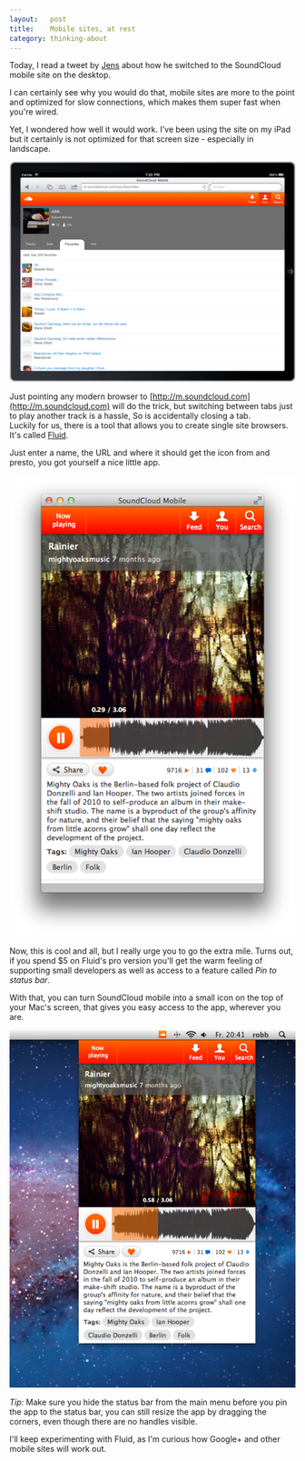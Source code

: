 ```yaml
---
layout:   post
title:    Mobile sites, at rest
category: thinking-about
---
```


Today, I read a tweet by [Jens][jens] about how he switched to the SoundCloud mobile
site on the desktop.

I can certainly see why you would do that, mobile sites are more to the point
and optimized for slow connections, which makes them super fast when you're
wired.

Yet, I wondered how well it would work. I’ve been using the site on my iPad but it
certainly is not optimized for that screen size - especially in landscape.

<img src='/img/sc-mobile-ipad.png' alt='Eew!' />

Just pointing any modern browser to [http://m.soundcloud.com](http://m.soundcloud.com)
will do the trick, but switching between tabs just to play another track is a hassle,
So is accidentally closing a tab.<br />
Luckily for us, there is a tool that allows you to create single site browsers.
It's called [Fluid][fluid].

Just enter a name, the URL and where it should get the icon from and
presto, you got yourself a nice little app.

<div>
  <img src='/img/sc-mobile-fluid.png' alt='That’s better' />
</div>

Now, this is cool and all, but I really urge you to go the extra mile.
Turns out, if you spend $5 on Fluid's pro version you'll get
the warm feeling of supporting small developers as well as access
to a feature called *Pin to status bar*.

With that, you can turn SoundCloud mobile into a small icon on the top of
your Mac's screen, that gives you easy access to the app, wherever
you are.

<div class="imgwrapper">
  <img src='/img/sc-mobile-pinned.png' alt='Nice!' />
</div>

_Tip:_ Make sure you hide the status bar from the main menu before
you pin the app to the status bar, you can still resize the app
by dragging the corners, even though there are no handles visible.

I'll keep experimenting with Fluid, as I'm curious how Google+ and other
mobile sites will work out.

[jens]:    http://twitter.com/jensnikolaus
[desktop]: http://itunes.apple.com/en/app/soundcloud/id412754595
[fluid]:   http://fluidapp.com
